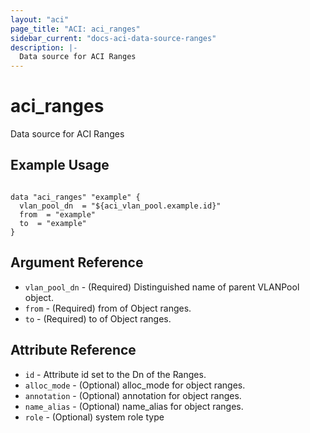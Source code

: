 ```yaml
---
layout: "aci"
page_title: "ACI: aci_ranges"
sidebar_current: "docs-aci-data-source-ranges"
description: |-
  Data source for ACI Ranges
---
```


# aci_ranges #
Data source for ACI Ranges

## Example Usage ##

```hcl

data "aci_ranges" "example" {
  vlan_pool_dn  = "${aci_vlan_pool.example.id}"
  from  = "example"
  to  = "example"
}

```

## Argument Reference ##

* `vlan_pool_dn` - (Required) Distinguished name of parent VLANPool object.
* `from` - (Required) from of Object ranges.
* `to` - (Required) to of Object ranges.



## Attribute Reference

* `id` - Attribute id set to the Dn of the Ranges.
* `alloc_mode` - (Optional) alloc_mode for object ranges.
* `annotation` - (Optional) annotation for object ranges.
* `name_alias` - (Optional) name_alias for object ranges.
* `role` - (Optional) system role type

